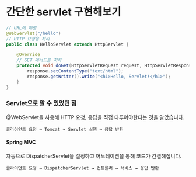 # **간단한 servlet 구현해보기**

~~~java
// URL에 매핑
@WebServlet("/hello")
// HTTP 요청을 처리
public class HelloServlet extends HttpServlet {

    @Override
    // GET 메서드를 처리
    protected void doGet(HttpServletRequest request, HttpServletResponse response) throws ServletException, IOException {
        response.setContentType("text/html");
        response.getWriter().write("<h1>Hello, Servlet!</h1>");
    }
}
~~~

### Servlet으로 알 수 있었던 점
@WebServlet을 사용해 HTTP 요청, 응답을 직접 다루어야한다는 것을 알았습니다.
~~~text
클라이언트 요청 → Tomcat → Servlet 실행 → 응답 반환

~~~

#### Spring MVC
자동으로 DispatcherServlet을 설정하고 어노테이션을 통해 코드가 간결해집니다.
~~~text
클라이언트 요청 → DispatcherServlet → 컨트롤러 → 서비스 → 응답 반환
~~~
